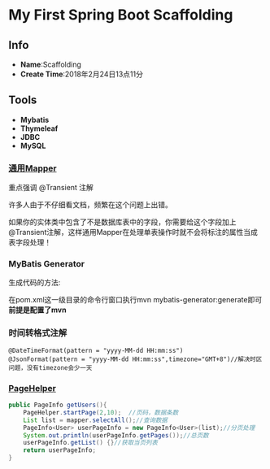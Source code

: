 # My First Spring Boot Scaffolding
## Info
- **Name**:Scaffolding
- **Create Time**:2018年2月24日13点11分
## Tools
- **Mybatis**
- **Thymeleaf**
- **JDBC**
- **MySQL**
### [通用Mapper](https://mapperhelper.github.io)
重点强调 @Transient 注解

许多人由于不仔细看文档，频繁在这个问题上出错。

如果你的实体类中包含了不是数据库表中的字段，你需要给这个字段加上@Transient注解，这样通用Mapper在处理单表操作时就不会将标注的属性当成表字段处理！

### MyBatis Generator

生成代码的方法:

在pom.xml这一级目录的命令行窗口执行mvn mybatis-generator:generate即可**前提是配置了mvn**
    
### 时间转格式注解
    @DateTimeFormat(pattern = "yyyy-MM-dd HH:mm:ss")
    @JsonFormat(pattern = "yyyy-MM-dd HH:mm:ss",timezone="GMT+8")//解决时区问题，没有timezone会少一天

### [PageHelper](文档地址：https://pagehelper.github.io/)
```java
public PageInfo getUsers(){
    PageHelper.startPage(2,10);  //页码，数据条数
    List list = mapper.selectAll();//查询数据
    PageInfo<User> userPageInfo = new PageInfo<User>(list);//分页处理
    System.out.println(userPageInfo.getPages());//总页数
    userPageInfo.getList() {}//获取当页列表
    return userPageInfo;
}
```